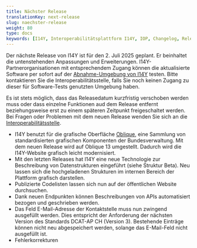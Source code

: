 ```yaml
---
title: Nächster Release
translationKey: next-release
slug: naechster-release
weight: 80
type: docs
keywords: [I14Y, Interoperabilitätsplattform I14Y, IOP, Changelog, Releases, Versionen, Software-Entwicklung]
---
```


Der nächste Release von I14Y ist für den 2. Juli 2025 geplant. Er beinhaltet die untenstehenden Anpassungen und Erweiterungen. I14Y-Partnerorganisationen mit entsprechendem Zugang können die aktualisierte Software per sofort auf der [Abnahme-Umgebung von I14Y](https://input.i14y-a.admin.ch) testen. Bitte kontaktieren Sie die Interoperabilitätsstelle, falls Sie noch keinen Zugang zu dieser für Software-Tests genutzten Umgebung haben. 

Es ist stets möglich, dass das Releasedatum kurzfristig verschoben werden muss oder dass einzelne Funktionen aud dem Release entfernt beziehungsweise erst zu einem späteren Zeitpunkt freigeschaltet werden. Bei Fragen oder Problemen mit dem neuen Release wenden Sie sich an die [Interoperabilitätsstelle](mailto:i14y@bfs.admin.ch). 

-	I14Y benutzt für die grafische Oberfläche [Oblique](https://oblique.bit.admin.ch/), eine Sammlung von standardisierten grafischen Komponenten der Bundesverwaltung. Mit dem neuen Release wird auf Oblique 13 umgestellt. Dadurch wird die I14Y-Website grafisch leicht modernisiert. 
-	Mit den letzten Releases hat I14Y eine neue Technologie zur Beschreibung von Datenstrukturen eingeführt (siehe Struktur Beta). Neu lassen sich die hochgeladenen Strukturen im internen Bereich der Plattform grafisch darstellen. 
-	Publizierte Codelisten lassen sich nun auf der öffentlichen Website durchsuchen.
-	Dank neuen Endpunkten können Beschreibungen von APIs automatisiert bezogen und geschrieben werden. 
-	Das Feld E-Mail-Adresse der Kontaktstelle muss nun zwingend ausgefüllt werden. Dies entspricht der Anforderung der nächsten Version des Standards DCAT-AP CH (Version 3). Bestehende Einträge können nicht neu abgespeichert werden, solange das E-Mail-Feld nicht ausgefüllt ist. 
-	Fehlerkorrekturen